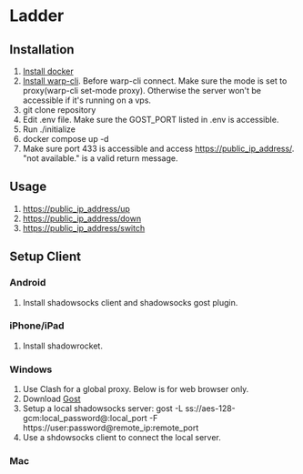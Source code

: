 # Ladder
## Installation
1. [Install docker](https://www.google.com/search?q=install+docker)
2. [Install warp-cli](https://www.google.com/search?q=install+warp-cli). Before warp-cli connect. Make sure the mode is set to proxy(warp-cli set-mode proxy). Otherwise the server won't be accessible if it's running on a vps.
3. git clone repository
4. Edit .env file. Make sure the GOST_PORT listed in .env is accessible.
5. Run ./initialize
6. docker compose up -d
7. Make sure port 433 is accessible and access [https://public_ip_address/](https://public_ip_address/). "not available." is a valid return message.
## Usage
1. [https://public_ip_address/up](https://public_ip_address/up)
2. [https://public_ip_address/down](https://public_ip_address/down)
3. [https://public_ip_address/switch](https://public_ip_address/switch)
## Setup Client
### Android
1. Install shadowsocks client and shadowsocks gost plugin.
### iPhone/iPad
1. Install shadowrocket.
### Windows
1. Use Clash for a global proxy. Below is for web browser only.
2. Download [Gost](https://github.com/ginuerzh/gost)
3. Setup a local shadowsocks server: gost -L ss://aes-128-gcm:local_password@:local_port -F https://user:password@remote_ip:remote_port
4. Use a shdowsocks client to connect the local server.
### Mac
